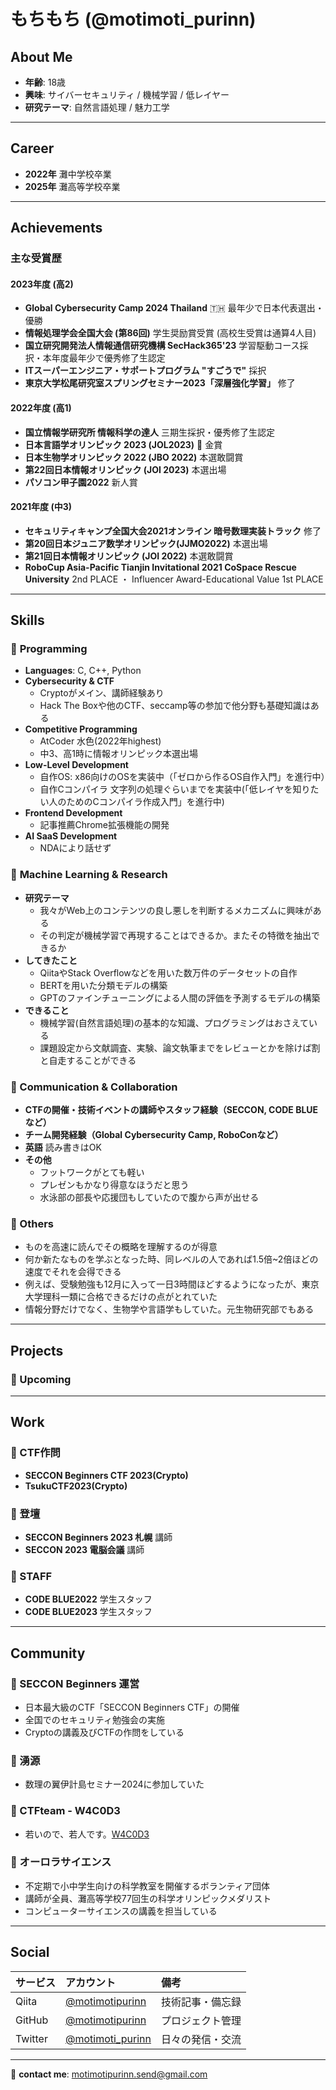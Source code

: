 # もちもち (@motimoti_purinn)

  

## About Me  
- **年齢**: 18歳
- **興味**: サイバーセキュリティ / 機械学習 / 低レイヤー
- **研究テーマ**: 自然言語処理 / 魅力工学

---
## Career
- **2022年** 灘中学校卒業
- **2025年** 灘高等学校卒業

---

## Achievements  
###  主な受賞歴  

#### **2023年度 (高2)**
- **Global Cybersecurity Camp 2024 Thailand** 🇹🇭 最年少で日本代表選出・優勝  
- **情報処理学会全国大会 (第86回)** 学生奨励賞受賞 (高校生受賞は通算4人目) 
- **国立研究開発法人情報通信研究機構 SecHack365'23**  学習駆動コース採択・本年度最年少で優秀修了生認定  
- **ITスーパーエンジニア・サポートプログラム "すごうで"** 採択
- **東京大学松尾研究室スプリングセミナー2023「深層強化学習」** 修了


#### **2022年度 (高1)**
- **国立情報学研究所 情報科学の達人** 三期生採択・優秀修了生認定
- **日本言語学オリンピック 2023 (JOL2023)** 🏅 金賞
- **日本生物学オリンピック 2022 (JBO 2022)** 本選敢闘賞  
- **第22回日本情報オリンピック (JOI 2023)** 本選出場
- **パソコン甲子園2022** 新人賞

#### **2021年度 (中3)**
- **セキュリティキャンプ全国大会2021オンライン 暗号数理実装トラック** 修了
- **第20回日本ジュニア数学オリンピック(JJMO2022)** 本選出場
- **第21回日本情報オリンピック (JOI 2022)** 本選敢闘賞
- **RoboCup Asia-Pacific Tianjin Invitational 2021 CoSpace Rescue University** 2nd PLACE ・ Influencer Award-Educational Value 1st PLACE  


---

##  Skills  
### 🔹 **Programming**   
- **Languages**: C, C++, Python
- **Cybersecurity & CTF**
  - Cryptoがメイン、講師経験あり  
  - Hack The Boxや他のCTF、seccamp等の参加で他分野も基礎知識はある
- **Competitive Programming**
  - AtCoder 水色(2022年highest)
  - 中3、高1時に情報オリンピック本選出場
- **Low-Level Development**
  - 自作OS: x86向けのOSを実装中（「ゼロから作るOS自作入門」を進行中）  
  - 自作Cコンパイラ 文字列の処理ぐらいまでを実装中(「低レイヤを知りたい人のためのCコンパイラ作成入門」を進行中)
- **Frontend Development**
  - 記事推薦Chrome拡張機能の開発
- **AI SaaS Development** 
  - NDAにより話せず
### 🔹 **Machine Learning & Research**   

- **研究テーマ**
  - 我々がWeb上のコンテンツの良し悪しを判断するメカニズムに興味がある
  - その判定が機械学習で再現することはできるか。またその特徴を抽出できるか
- **してきたこと**
  - QiitaやStack Overflowなどを用いた数万件のデータセットの自作
  - BERTを用いた分類モデルの構築
  - GPTのファインチューニングによる人間の評価を予測するモデルの構築  
- **できること**
  - 機械学習(自然言語処理)の基本的な知識、プログラミングはおさえている
  - 課題設定から文献調査、実験、論文執筆までをレビューとかを除けば割と自走することができる

### 🔹 Communication & Collaboration
- **CTFの開催・技術イベントの講師やスタッフ経験（SECCON, CODE BLUEなど）** 
- **チーム開発経験（Global Cybersecurity Camp, RoboConなど）**  
- **英語**  読み書きはOK
- **その他** 
  - フットワークがとても軽い
  - プレゼンもかなり得意なほうだと思う
  - 水泳部の部長や応援団もしていたので腹から声が出せる

### 🔹 Others
- ものを高速に読んでその概略を理解するのが得意
- 何か新たなものを学ぶとなった時、同レベルの人であれば1.5倍~2倍ほどの速度でそれを会得できる
- 例えば、受験勉強も12月に入って一日3時間ほどするようになったが、東京大学理科一類に合格できるだけの点がとれていた
- 情報分野だけでなく、生物学や言語学もしていた。元生物研究部でもある
---

## Projects  
### 🔹 Upcoming



---

## Work
### 🔹 CTF作問
- **SECCON Beginners CTF 2023(Crypto)**
- **TsukuCTF2023(Crypto)**

### 🔹 登壇
- **SECCON Beginners 2023 札幌** 講師
- **SECCON 2023 電脳会議** 講師

### 🔹 STAFF
- **CODE BLUE2022** 学生スタッフ
- **CODE BLUE2023** 学生スタッフ
---

## Community

### 🔹 SECCON Beginners 運営

- 日本最大級のCTF「SECCON Beginners CTF」の開催
- 全国でのセキュリティ勉強会の実施
- Cryptoの講義及びCTFの作問をしている

### 🔹 湧源

- 数理の翼伊計島セミナー2024に参加していた


### 🔹 CTFteam - W4C0D3
- 若いので、若人です。[W4C0D3](https://ctftime.org/team/286667/)

### 🔹 オーロラサイエンス
- 不定期で小中学生向けの科学教室を開催するボランティア団体
- 講師が全員、灘高等学校77回生の科学オリンピックメダリスト
- コンピューターサイエンスの講義を担当している
---

## Social  
| サービス | アカウント | 備考 |
|:---|:---|:---|
| Qiita | [@motimotipurinn](http://qiita.com/motimotipurinn) | 技術記事・備忘録 |
| GitHub | [@motimotipurinn](https://github.com/motimotipurinn) | プロジェクト管理 |
| Twitter | [@motimoti_purinn](https://twitter.com/motimoti_purinn) | 日々の発信・交流 |

---

📩 **contact me**: motimotipurinn.send@gmail.com 
